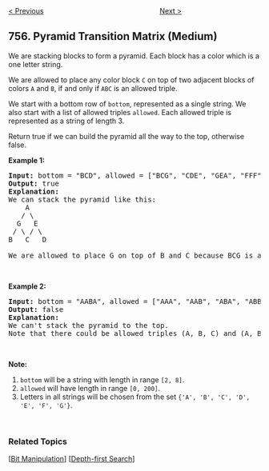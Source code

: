<!--|This file generated by command(leetcode description); DO NOT EDIT.    |-->
<!--+----------------------------------------------------------------------+-->
<!--|@author    openset <openset.wang@gmail.com>                           |-->
<!--|@link      https://github.com/openset                                 |-->
<!--|@home      https://github.com/openset/leetcode                        |-->
<!--+----------------------------------------------------------------------+-->

[< Previous](https://github.com/openset/leetcode/tree/master/problems/pour-water "Pour Water")
　　　　　　　　　　　　　　　　
[Next >](https://github.com/openset/leetcode/tree/master/problems/set-intersection-size-at-least-two "Set Intersection Size At Least Two")

## 756. Pyramid Transition Matrix (Medium)

<p>We are stacking blocks to form a pyramid. Each block has a color which is a one letter string.</p>

<p>We are allowed to place any color block <code>C</code> on top of two adjacent blocks of colors <code>A</code> and <code>B</code>, if and only if <code>ABC</code> is an allowed triple.</p>

<p>We start with a bottom row of <code>bottom</code>, represented as a single string. We also start with a list of allowed triples <code>allowed</code>. Each allowed triple is represented as a string of length 3.</p>

<p>Return true if we can build the pyramid all the way to the top, otherwise false.</p>

<p><b>Example 1:</b></p>

<pre>
<b>Input:</b> bottom = &quot;BCD&quot;, allowed = [&quot;BCG&quot;, &quot;CDE&quot;, &quot;GEA&quot;, &quot;FFF&quot;]
<b>Output:</b> true
<b>Explanation:</b>
We can stack the pyramid like this:
    A
   / \
  G   E
 / \ / \
B   C   D

We are allowed to place G on top of B and C because BCG is an allowed triple.  Similarly, we can place E on top of C and D, then A on top of G and E.</pre>

<p>&nbsp;</p>

<p><b>Example 2:</b></p>

<pre>
<b>Input:</b> bottom = &quot;AABA&quot;, allowed = [&quot;AAA&quot;, &quot;AAB&quot;, &quot;ABA&quot;, &quot;ABB&quot;, &quot;BAC&quot;]
<b>Output:</b> false
<b>Explanation:</b>
We can&#39;t stack the pyramid to the top.
Note that there could be allowed triples (A, B, C) and (A, B, D) with C != D.
</pre>

<p>&nbsp;</p>

<p><b>Note:</b></p>

<ol>
	<li><code>bottom</code> will be a string with length in range <code>[2, 8]</code>.</li>
	<li><code>allowed</code> will have length in range <code>[0, 200]</code>.</li>
	<li>Letters in all strings will be chosen from the set <code>{&#39;A&#39;, &#39;B&#39;, &#39;C&#39;, &#39;D&#39;, &#39;E&#39;, &#39;F&#39;, &#39;G&#39;}</code>.</li>
</ol>

<p>&nbsp;</p>

### Related Topics
  [[Bit Manipulation](https://github.com/openset/leetcode/tree/master/tag/bit-manipulation/README.md)]
  [[Depth-first Search](https://github.com/openset/leetcode/tree/master/tag/depth-first-search/README.md)]

